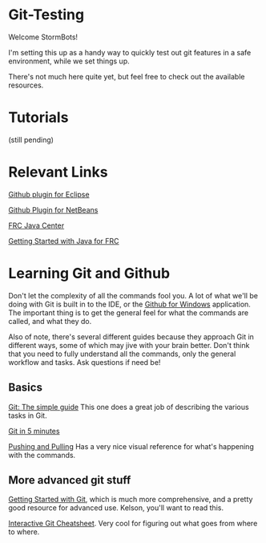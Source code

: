 Git-Testing
===========

Welcome StormBots!

I'm setting this up as a handy way to quickly test out git features in a safe environment, while we set things up. 

There's not much here quite yet, but feel free to check out the available resources. 

Tutorials
=========
(still pending)


Relevant Links
==============

[Github plugin for Eclipse](http://eclipse.github.com/)

[Github Plugin for NetBeans](https://netbeans.org/kb/73/ide/git.html)

[FRC Java Center](http://first.wpi.edu/FRC/frcjava.html)

[Getting Started with Java for FRC](http://first.wpi.edu/Images/CMS/First/Getting_Started_with_Java_for_FRC.pdf)

Learning Git and Github
=======================

Don't let the complexity of all the commands fool you. A lot of what we'll be doing with Git is built in to the IDE, or the [Github for Windows](http://windows.github.com/) application. The important thing is to get the general feel for what the commands are called, and what they do.

Also of note, there's several different guides because they approach Git in different ways, some of which may jive with your brain better. Don't think that you need to fully understand all the commands, only the general workflow and tasks. Ask questions if need be!

Basics
------

[Git: The simple guide](http://rogerdudler.github.io/git-guide/) This one does a great job of describing the various tasks in Git.

[Git in 5 minutes](http://classic.scottr.org/presentations/git-in-5-minutes/)

[Pushing and Pulling](http://gitready.com/beginner/2009/01/21/pushing-and-pulling.html) Has a very nice visual reference for what's happening with the commands.


More advanced git stuff
-----------------------

[Getting Started with Git](http://git-scm.com/book/en/Getting-Started), which is much more comprehensive, and a pretty good resource for advanced use. Kelson, you'll want to read this.

[Interactive Git Cheatsheet](http://ndpsoftware.com/git-cheatsheet.html). Very cool for figuring out what goes from where to where. 

